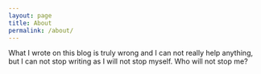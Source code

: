 ```yaml
---
layout: page
title: About
permalink: /about/
---
```


What I wrote on this blog is truly wrong and I can not really help anything, but I can not stop writing as I will not stop myself. Who will not stop me?

